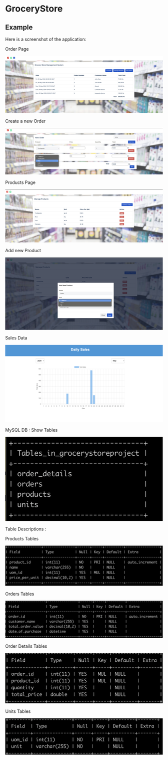# GroceryStore

## Example

Here is a screenshot of the application:

Order Page

![Example](images/orders.png)


Create a new Order 

![Example](images/createneworder.png)


Products Page  

![Example](images/products_page.png)


Add new Product 

![Example](images/addproduct.png)


Sales Data  

![Example](images/salesdata.png)


MySQL DB : Show Tables 

![Example](images/tables.png)

Table Descriptions :

Products Tables

![Example](images/products_table.png)

Orders Tables

![Example](images/orders1.png)

Order Details Tables

![Example](images/ordersdetails.png)

Units Tables

![Example](images/units.png)
